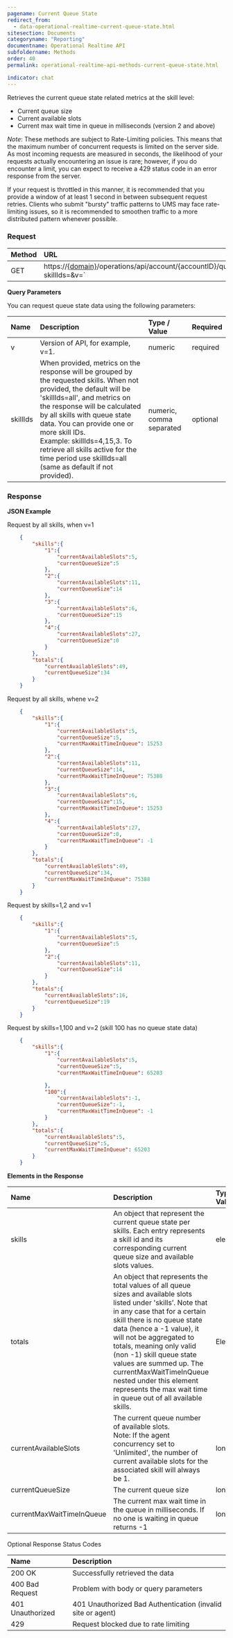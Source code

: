 ```yaml
---
pagename: Current Queue State
redirect_from:
  - data-operational-realtime-current-queue-state.html
sitesection: Documents
categoryname: "Reporting"
documentname: Operational Realtime API
subfoldername: Methods
order: 40
permalink: operational-realtime-api-methods-current-queue-state.html

indicator: chat
---
```


Retrieves the current queue state related metrics at the skill level:

* Current queue size
* Current available slots
* Current max wait time in queue in milliseconds (version 2 and above)

*Note*: These methods are subject to Rate-Limiting policies. This means that the maximum number of concurrent requests is limited on the server side. As most incoming requests are measured in seconds, the likelihood of your requests actually encountering an issue is rare; however, if you do encounter a limit, you can expect to receive a 429 status code in an error response from the server.

If your request is throttled in this manner, it is recommended that you provide a window of at least 1 second in between subsequent request retries. Clients who submit "bursty" traffic patterns to UMS may face rate-limiting issues, so it is recommended to smoothen traffic to a more distributed pattern whenever possible.

### Request

| Method | URL |
| :------- | :----- |
| GET | https://[{domain}](/agent-domain-domain-api.html)/operations/api/account/{accountID}/queuestate?skillIds=<skillIDs>&v=<version>` |

**Query Parameters**

You can request queue state data using the following parameters:

| Name | Description | Type / Value | Required |
| :------ | :------------- | :-------------- | :--- |
| v | Version of API, for example, v=1. | numeric | required |
| skillIds | When provided, metrics on the response will be grouped by the requested skills. When not provided, the default will be 'skillIds=all', and metrics on the response will be calculated by all skills with queue state data. You can provide one or more skill IDs. <br> Example: skillIds=4,15,3. To retrieve all skills active for the time period use skillIds=all (same as default if not provided). | numeric, comma separated | optional |

### Response

**JSON Example**

Request by all skills, when v=1

```json
    {
        "skills":{
            "1":{
                "currentAvailableSlots":5,
                "currentQueueSize":5
            },
            "2":{
                "currentAvailableSlots":11,
                "currentQueueSize":14
            },
            "3":{
                "currentAvailableSlots":6,
                "currentQueueSize":15
            },
            "4":{
                "currentAvailableSlots":27,
                "currentQueueSize":0
            }
        },
        "totals":{
            "currentAvailableSlots":49,
            "currentQueueSize":34
        }
    }
```

Request by all skills, whene v=2

```json
    {
        "skills":{
            "1":{
                "currentAvailableSlots":5,
                "currentQueueSize":5,
                "currentMaxWaitTimeInQueue": 15253
            },
            "2":{
                "currentAvailableSlots":11,
                "currentQueueSize":14,
                "currentMaxWaitTimeInQueue": 75388
            },
            "3":{
                "currentAvailableSlots":6,
                "currentQueueSize":15,
                "currentMaxWaitTimeInQueue": 15253
            },
            "4":{
                "currentAvailableSlots":27,
                "currentQueueSize":0,
                "currentMaxWaitTimeInQueue": -1
            }
        },
        "totals":{
            "currentAvailableSlots":49,
            "currentQueueSize":34,
            "currentMaxWaitTimeInQueue": 75388
        }
    }
```

Request by skills=1,2 and v=1

```json
    {
        "skills":{
            "1":{
                "currentAvailableSlots":5,
                "currentQueueSize":5
            },
            "2":{
                "currentAvailableSlots":11,
                "currentQueueSize":14
            }
        },
        "totals":{
            "currentAvailableSlots":16,
            "currentQueueSize":19
        }
    }
```

Request by skills=1,100 and v=2 (skill 100 has no queue state data)

```json
    {
        "skills":{
            "1":{
                "currentAvailableSlots":5,
                "currentQueueSize":5,
                "currentMaxWaitTimeInQueue": 65203

            },
            "100":{
                "currentAvailableSlots":-1,
                "currentQueueSize":-1,
                "currentMaxWaitTimeInQueue": -1
            }
        },
        "totals":{
            "currentAvailableSlots":5,
            "currentQueueSize":5,
            "currentMaxWaitTimeInQueue": 65203
        }
    }
```

**Elements in the Response**

| Name | Description | Type / Value |
| :----- | :-------------- | :-------------- |
| skills | An object that represent the current queue state per skills. Each entry represents a skill id and its corresponding current queue size and available slots values. | element |
| totals | An object that represents the total values of all queue sizes and available slots listed under 'skills’. Note that in any case that for a certain skill there is no queue state data (hence a -1 value), it will not be aggregated to totals, meaning only valid (non -1) skill queue state values are summed up. The currentMaxWaitTimeInQueue nested under this element represents the max wait time in queue out of all available skills. | Element |
| currentAvailableSlots | The current queue number of available slots. <br> Note: If the agent concurrency set to 'Unlimited', the number of current available slots for the associated skill will always be 1. | long |
| currentQueueSize | The current queue size | long |
| currentMaxWaitTimeInQueue | The current max wait time in the queue in milliseconds. If no one is waiting in queue returns -1 | long

Optional Response Status Codes

| Name | Description |
| :----- | :-------------- |
| 200 OK | Successfully retrieved the data |
| 400 Bad Request | Problem with body or query parameters |
| 401 Unauthorized | 401 Unauthorized Bad Authentication (invalid site or agent) |
| 429 | Request blocked due to rate limiting |